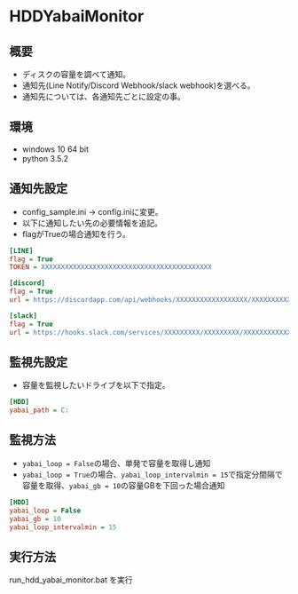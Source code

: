 # HDDYabaiMonitor
## 概要
- ディスクの容量を調べて通知。
- 通知先(Line Notify/Discord Webhook/slack webhook)を選べる。
- 通知先については、各通知先ごとに設定の事。

## 環境
- windows 10 64 bit
- python 3.5.2

## 通知先設定
- config_sample.ini -> config.iniに変更。
- 以下に通知したい先の必要情報を追記。
- flagがTrueの場合通知を行う。
```config.ini
[LINE]
flag = True
TOKEN = XXXXXXXXXXXXXXXXXXXXXXXXXXXXXXXXXXXXXXXXXXX

[discord]
flag = True
url = https://discordapp.com/api/webhooks/XXXXXXXXXXXXXXXXXX/XXXXXXXXXXXXXXXXXXXXXXXXXXXXXXXXXXXXXXXXXXXXXXXXXXXXXXXXXXXXXXXXXXXX

[slack]
flag = True
url = https://hooks.slack.com/services/XXXXXXXXX/XXXXXXXXX/XXXXXXXXXXXXXXXXXXXXXXXX
``` 

## 監視先設定
- 容量を監視したいドライブを以下で指定。
```config.ini
[HDD]
yabai_path = C:
```

## 監視方法
- `yabai_loop = False`の場合、単発で容量を取得し通知
- `yabai_loop = True`の場合、`yabai_loop_intervalmin = 15`で指定分間隔で容量を取得、`yabai_gb = 10`の容量GBを下回った場合通知
```config.ini
[HDD]
yabai_loop = False
yabai_gb = 10
yabai_loop_intervalmin = 15
```

## 実行方法
run_hdd_yabai_monitor.bat を実行
